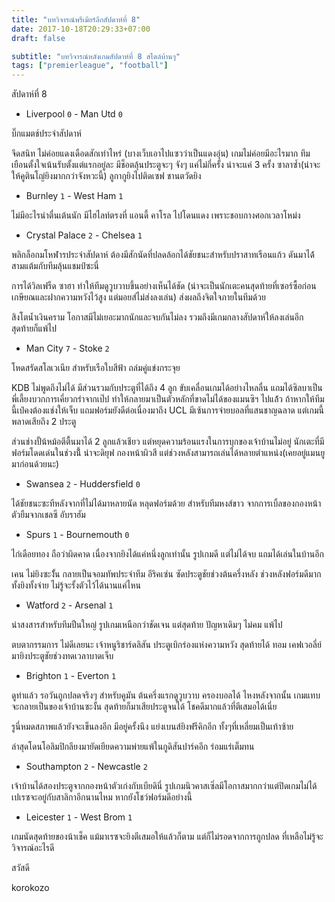 ```yaml
---
title: "บทวิจารณ์พรีเมียร์ลีกสัปดาห์ที่ 8"
date: 2017-10-18T20:29:33+07:00
draft: false

subtitle: "บทวิจารณ์หลังเกมสัปดาห์ที่ 8 สไตล์บ้านๆ"
tags: ["premierleague", "football"]
---
```


สัปดาห์ที่ 8

+ Liverpool `0` - Man Utd `0`

บิ๊กแมตช์ประจำสัปดาห์

จึดสนิท ไม่ค่อยแดงเดือดสักเท่าไหร่ (บางเว็บเอาไปแซวว่าเป็นแดงอุ่น) เกมไม่ค่อยมีอะไรมาก ทีมเยือนตั้งใจเน้นรับตั้งแต่แรกอยู่ละ มีช็อตลุ้นประตูจะๆ จังๆ แค่ไม่กี่ครั้ง น่าจะแค่ 3 ครั้ง ซาลาซ้ำ(น่าจะให้คูตินโญ่ยิงมากกว่าจังหวะนี้) ลูกากูยิงไปติดเซฟ ชานตวัดยิง

+ Burnley `1` - West Ham `1`

ไม่มีอะไรน่าตื่นเต้นนัก มีไฮไลท์ตรงที่ แอนดี้ คาโรล ไปโดนแดง เพราะชอบกางศอกเวลาโหม่ง

+ Crystal Palace `2` - Chelsea `1`

พลิกล็อกมโหฬารประจำสัปดาห์ ต้องมีสักนัดที่ปลดล้อกได้ชัยชนะสำหรับปราสาทเรือนแก้ว ดันมาได้้สามแต้มกับทีมลุ้นแชมป์ซะนี่

การได้วิลเฟร็ด ซาฮา ทำให้ทีมดูวูบวาบขึ้นอย่างเห็นได้ชัด (น่าจะเป็นนักเตะคนสุดท้ายที่เซอร์ซื้อก่อนเกษียณและฝากความหวังไว้สูง แต่มอยส์ไม่ส่งลงเล่น) ส่งผลถึงจิตใจภายในทีมด้วย

สิงโตน้ำเงินคราม โอกาสมีไม่เยอะมากนักและจบกันไม่ลง รวมถึงมีเกมกลางสัปดาห์ให้ลงเล่นอีก สุดท้ายก็แพ้ไป

+ Man City `7` - Stoke `2`

โหดสรัดสโลเวเนีย สำหรับเรือใบสีฟ้า ถล่มคู่แข่งกระจุย

KDB ไม่พูดถึงไม่ได้ มีส่วนรวมกับประตูที่ได้ถึง 4 ลูก ขับเคลื่อนเกมได้อย่างไหลลื่น แถมได้ซิลบาเป็นพี่เลี้ยงบวกการเคี่ยวกรำจากเป๊ป ทำให้กลายมาเป็นตัวหลักที่ขาดไม่ได้ของแมนซิฯ ไปแล้้ว ถ้าหากให้ทีมนี้เป๋คงต้องแช่งให้เจ็บ แถมฟอร์มยังดีต่อเนื่องมาถึง UCL มีเซ้นการจ่ายบอลที่แสนชาญฉลาด แต่เกมนี้พลาดเสียถึง 2 ประตู

ส่วนช่างปั้น้หม้อตีตื้นมาได้ 2 ลูกแล้วเชียว แต่หยุดความร้อนแรงในการบุกของเจ้าบ้านไม่อยู่ นักเตะที่มีฟอร์มโดดเด่นในช่วงนี้้ น่าจะดิยุฟ กองหน้าผิวสี แต่ช่วงหลังสามารถเล่นได้หลายตำแหน่ง(เคยอยู่แมนยูมาก่อนด้วยนะ)

+ Swansea  `2` - Huddersfield `0`

ได้ชัยชนะซะทีหลังจากที่ไม่ได้มาหลายนัด หลุดฟอร์มด้วย สำหรับทีมหงส์ขาว จากการเบิ้ลของกองหน้าตัวยืมจากเชลซี อับราฮัม

+ Spurs `1` - Bournemouth `0`

ไก่เดือยทอง ถือว่าผิดคาด เนื่องจากยิงได้แค่หนึ่งลูกเท่านั้น รูปเกมดี แต่ไม่ได้จบ แถมได้เล่นในบ้านอีก

เคน ไม่ยิงซะงั้้น กลายเป็นจอมทัพประจำทีม อีริคเซ่น ซัดประตูชัยช่วงต้นครึ่งหลัง ช่วงหลังฟอร์มดีมาก ทั้งยิงทั้งจ่าย ไม่รู้จะรั้งตัวไว้ได้นานแค่ไหน

+ Watford `2` - Arsenal `1`

น่าสงสารสำหรับทีมปืนใหญ่ รูปเกมเหนือกว่าชัดเจน แต่สุดท้าย ปัญหาเดิมๆ ไม่คม แพ้ไป

ตบตากรรมการ ไม่ดีเลยนะ เจ้าหนูริชาร์ดลิสัน ประตูเบิกร่องแห่งความหวัง สุดท้ายได้ ทอม เคฟเวอลี่ย์มายิงประตูชัยช่วงทดเวลาบาดเจ็บ

+ Brighton `1` - Everton `1`

ดูท่าแล้ว รอวันถูกปลดจริงๆ สำหรับคูมัน ต้นครึ่งแรกดูวูบวาบ ครองบอลได้ ไหงหลังจากนั้น เกมแทบจะกลายเป็นของเจ้าบ้านซะงั้น สุดท้ายก็มาเสียประตูจนได้
โชคดีมากแล้วที่ตีเสมอได้เนี่ย

รูนี่หมดสภาพแล้วยังจะเข็นลงอีก มีอยู่ครั้งนึง แย่งเบนส์ยิงฟรีคิกอีก ทั้งๆที่เหลี่ยมเป็นเท้าซ้าย

ล่าสุดโดนโอลิมปิกลียงมายัดเยียดความพ่ายแพ้ในกูดิสันปาร์คอีก ร่อมแร่เต็มทน

+ Southampton `2` - Newcastle `2`

เจ้าบ้านได้สองประตูจากกองหน้าตัวเก่งกับเบียดินี่ รูปเกมนิวคาสเซิ่ลมีโอกาสมากกว่าแต่ปิดเกมไม่ได้ เปเรซจะอยู่กับสาลิกาอีกนานไหม หากยังโชว์ฟอร์มดีอย่างนี้

+ Leicester `1` - West Brom `1`

เกมนัดสุดท้ายของน้าเช็ค แม้มาเรซจะยิงตีเสมอให้แล้วก็ตาม แต่ก็ไม่รอดจากการถูกปลด ที่เหลือไม่รู้จะวิจารณ์อะไรดี


สวัสดี

korokozo
